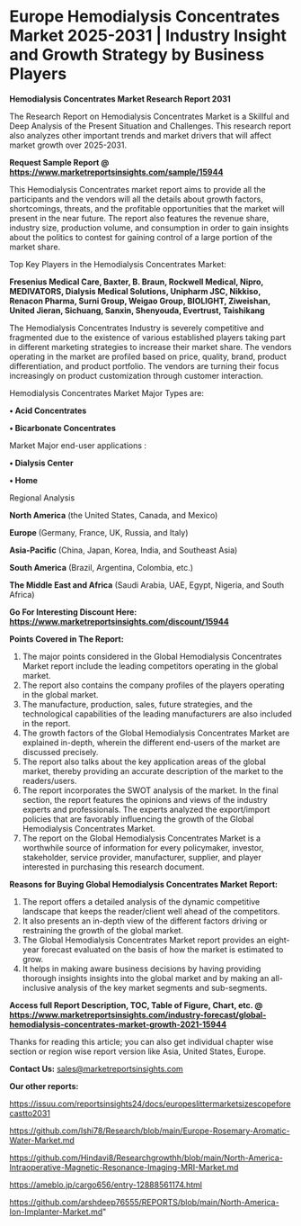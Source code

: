  # Europe Hemodialysis Concentrates Market 2025-2031 | Industry Insight and Growth Strategy by Business Players

<strong>Hemodialysis Concentrates Market Research Report 2031</strong>

The Research Report on Hemodialysis Concentrates Market is a Skillful and Deep Analysis of the Present Situation and Challenges. This research report also analyzes other important trends and market drivers that will affect market growth over 2025-2031.

<strong>Request Sample Report @ <a href=https://www.marketreportsinsights.com/sample/15944>https://www.marketreportsinsights.com/sample/15944</a></strong>

This Hemodialysis Concentrates market report aims to provide all the participants and the vendors will all the details about growth factors, shortcomings, threats, and the profitable opportunities that the market will present in the near future. The report also features the revenue share, industry size, production volume, and consumption in order to gain insights about the politics to contest for gaining control of a large portion of the market share.

Top Key Players in the Hemodialysis Concentrates Market:

<strong>Fresenius Medical Care, Baxter, B. Braun, Rockwell Medical, Nipro, MEDIVATORS, Dialysis Medical Solutions, Unipharm JSC, Nikkiso, Renacon Pharma, Surni Group, Weigao Group, BIOLIGHT, Ziweishan, United Jieran, Sichuang, Sanxin, Shenyouda, Evertrust, Taishikang</strong>

The Hemodialysis Concentrates Industry is severely competitive and fragmented due to the existence of various established players taking part in different marketing strategies to increase their market share. The vendors operating in the market are profiled based on price, quality, brand, product differentiation, and product portfolio. The vendors are turning their focus increasingly on product customization through customer interaction.

Hemodialysis Concentrates Market Major Types are:

<strong>• Acid Concentrates

• Bicarbonate Concentrates</strong>

Market Major end-user applications :

<strong>• Dialysis Center

• Home</strong>

Regional Analysis

</u><strong><b>North America</b></strong> (the United States, Canada, and Mexico)

<strong><b>Europe </b></strong>(Germany, France, UK, Russia, and Italy)

<strong><b>Asia-Pacific</b></strong> (China, Japan, Korea, India, and Southeast Asia)

<strong><b>South America</b></strong> (Brazil, Argentina, Colombia, etc.)

<strong><b>The Middle East and Africa</b></strong> (Saudi Arabia, UAE, Egypt, Nigeria, and South Africa)

<strong>Go For Interesting Discount Here: <a href=https://www.marketreportsinsights.com/discount/15944>https://www.marketreportsinsights.com/discount/15944</a></strong>

<strong>Points Covered in The Report:</strong>
<ol>
  <li>The major points considered in the Global Hemodialysis Concentrates Market report include the leading competitors operating in the global market.</li>
  <li>The report also contains the company profiles of the players operating in the global market.</li>
  <li>The manufacture, production, sales, future strategies, and the technological capabilities of the leading manufacturers are also included in the report.</li>
  <li>The growth factors of the Global Hemodialysis Concentrates Market are explained in-depth, wherein the different end-users of the market are discussed precisely.</li>
  <li>The report also talks about the key application areas of the global market, thereby providing an accurate description of the market to the readers/users.</li>
  <li>The report incorporates the SWOT analysis of the market. In the final section, the report features the opinions and views of the industry experts and professionals. The experts analyzed the export/import policies that are favorably influencing the growth of the Global Hemodialysis Concentrates Market.</li>
  <li>The report on the Global Hemodialysis Concentrates Market is a worthwhile source of information for every policymaker, investor, stakeholder, service provider, manufacturer, supplier, and player interested in purchasing this research document.</li>
</ol>
<strong>Reasons for Buying Global Hemodialysis Concentrates Market Report:</strong>

<ol>
  <li>The report offers a detailed analysis of the dynamic competitive landscape that keeps the reader/client well ahead of the competitors.</li>
  <li>It also presents an in-depth view of the different factors driving or restraining the growth of the global market.</li>
  <li>The Global Hemodialysis Concentrates Market report provides an eight-year forecast evaluated on the basis of how the market is estimated to grow.</li>
  <li>It helps in making aware business decisions by having providing thorough insights insights into the global market and by making an all-inclusive analysis of the key market segments and sub-segments.</li>
</ol>
<strong>Access full Report Description, TOC, Table of Figure, Chart, etc. @ <a href=https://www.marketreportsinsights.com/industry-forecast/global-hemodialysis-concentrates-market-growth-2021-15944>https://www.marketreportsinsights.com/industry-forecast/global-hemodialysis-concentrates-market-growth-2021-15944</a></strong>


Thanks for reading this article; you can also get individual chapter wise section or region wise report version like Asia, United States, Europe.

<strong>Contact Us:</strong>
sales@marketreportsinsights.com

<strong>Our other reports:</strong>

<a href=https://issuu.com/reportsinsights24/docs/europeslittermarketsizescopeforecastto2031>https://issuu.com/reportsinsights24/docs/europeslittermarketsizescopeforecastto2031</a>

<a href=https://github.com/Ishi78/Research/blob/main/Europe-Rosemary-Aromatic-Water-Market.md>https://github.com/Ishi78/Research/blob/main/Europe-Rosemary-Aromatic-Water-Market.md</a>

<a href=https://github.com/Hindavi8/Researchgrowthh/blob/main/North-America-Intraoperative-Magnetic-Resonance-Imaging-MRI-Market.md>https://github.com/Hindavi8/Researchgrowthh/blob/main/North-America-Intraoperative-Magnetic-Resonance-Imaging-MRI-Market.md</a>

<a href=https://ameblo.jp/cargo656/entry-12888561174.html>https://ameblo.jp/cargo656/entry-12888561174.html</a>

<a href=https://github.com/arshdeep76555/REPORTS/blob/main/North-America-Ion-Implanter-Market.md>https://github.com/arshdeep76555/REPORTS/blob/main/North-America-Ion-Implanter-Market.md</a>"

